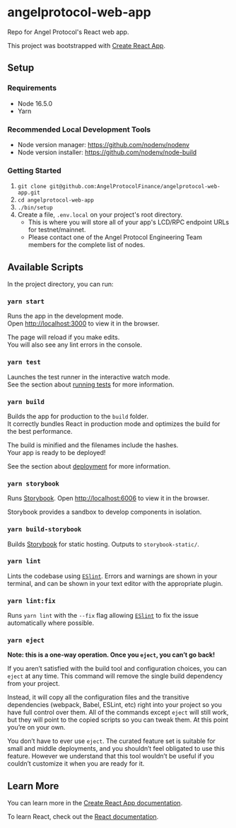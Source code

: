 # angelprotocol-web-app

Repo for Angel Protocol's React web app.

This project was bootstrapped with [Create React App](https://github.com/facebook/create-react-app).

## Setup

### Requirements

- Node 16.5.0
- Yarn

### Recommended Local Development Tools

- Node version manager: https://github.com/nodenv/nodenv
- Node version installer: https://github.com/nodenv/node-build

### Getting Started

1. `git clone git@github.com:AngelProtocolFinance/angelprotocol-web-app.git`
2. `cd angelprotocol-web-app`
3. `./bin/setup`
4. Create a file, `.env.local` on your project's root directory.
    * This is where you will store all of your app's LCD/RPC endpoint URLs for testnet/mainnet.
    * Please contact one of the Angel Protocol Engineering Team members for the complete list of nodes.

## Available Scripts

In the project directory, you can run:

### `yarn start`

Runs the app in the development mode.\
Open [http://localhost:3000](http://localhost:3000) to view it in the browser.

The page will reload if you make edits.\
You will also see any lint errors in the console.

### `yarn test`

Launches the test runner in the interactive watch mode.\
See the section about [running tests](https://facebook.github.io/create-react-app/docs/running-tests) for more information.

### `yarn build`

Builds the app for production to the `build` folder.\
It correctly bundles React in production mode and optimizes the build for the best performance.

The build is minified and the filenames include the hashes.\
Your app is ready to be deployed!

See the section about [deployment](https://facebook.github.io/create-react-app/docs/deployment) for more information.

### `yarn storybook`

Runs [Storybook](https://storybook.js.org).
Open [http://localhost:6006](http://localhost:6006) to view it in the browser.

Storybook provides a sandbox to develop components in isolation.

### `yarn build-storybook`

Builds [Storybook](https://storybook.js.org) for static hosting.
Outputs to `storybook-static/`.

### `yarn lint`

Lints the codebase using [`ESlint`](https://eslint.org). Errors and warnings are shown in your terminal, and can be shown in your text editor with the appropriate plugin.

### `yarn lint:fix`

Runs `yarn lint` with the `--fix` flag allowing [`ESlint`](https://eslint.org) to fix the issue automatically where possible.

### `yarn eject`

**Note: this is a one-way operation. Once you `eject`, you can’t go back!**

If you aren’t satisfied with the build tool and configuration choices, you can `eject` at any time. This command will remove the single build dependency from your project.

Instead, it will copy all the configuration files and the transitive dependencies (webpack, Babel, ESLint, etc) right into your project so you have full control over them. All of the commands except `eject` will still work, but they will point to the copied scripts so you can tweak them. At this point you’re on your own.

You don’t have to ever use `eject`. The curated feature set is suitable for small and middle deployments, and you shouldn’t feel obligated to use this feature. However we understand that this tool wouldn’t be useful if you couldn’t customize it when you are ready for it.

## Learn More

You can learn more in the [Create React App documentation](https://facebook.github.io/create-react-app/docs/getting-started).

To learn React, check out the [React documentation](https://reactjs.org/).
